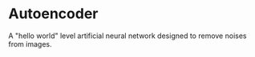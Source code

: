 # Autoencoder

A "hello world" level artificial neural network designed to remove noises from images.
